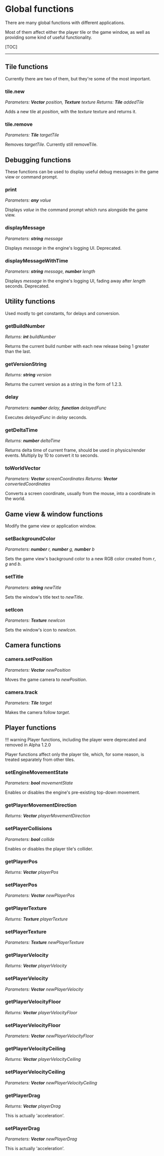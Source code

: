 # Global functions

There are many global functions with different applications.

Most of them affect either the player tile or the game window, as well as providing some kind of useful functionality.

[TOC]

- - -

## Tile functions

Currently there are two of them, but they're some of the most important.

### tile.new

*Parameters: __Vector__ position, __Texture__ texture*
*Returns: **Tile** addedTile*

Adds a new tile at *position*, with the *texture* texture and returns it.

### tile.remove

*Parameters: __Tile__ targetTile*

Removes *targetTile*.
Currently still removeTile.

## Debugging functions

These functions can be used to display useful debug messages in the game view or command prompt.

### print

*Parameters: __any__ value*

Displays *value* in the command prompt which runs alongside the game view.

### displayMessage

*Parameters: __string__ message*

Displays *message* in the engine's logging UI.
Deprecated.

### displayMessageWithTime

*Parameters: __string__ message, __number__ length*

Displays *message* in the engine's logging UI, fading away after *length* seconds.
Deprecated.

## Utility functions

Used mostly to get constants, for delays and conversion.

### getBuildNumber

*Returns: __int__ buildNumber*

Returns the current build number with each new release being 1 greater than the last.

### getVersionString

*Returns: __string__ version*

Returns the current version as a string in the form of 1.2.3.

### delay

*Parameters: __number__ delay, __function__ delayedFunc*

Executes *delayedFunc* in *delay* seconds.

### getDeltaTime

*Returns: __number__ deltaTime*

Returns delta time of current frame, should be used in physics/render events.
Multiply by 10 to convert it to seconds.

### toWorldVector

*Parameters: __Vector__ screenCoordinates*
*Returns: __Vector__ convertedCoordinates*

Converts a screen coordinate, usually from the mouse, into a coordinate in the world.

## Game view & window functions

Modify the game view or application window.

### setBackgroundColor

*Parameters: __number__ r, __number__ g, __number__ b*

Sets the game view's background color to a new RGB color created from *r*, *g* and *b*.

### setTitle

*Parameters: __string__ newTitle*

Sets the window's title text to *newTitle*.

### setIcon

*Parameters: __Texture__ newIcon*

Sets the window's icon to *newIcon*.

## Camera functions

### camera.setPosition

*Parameters: __Vector__ newPosition*

Moves the game camera to *newPosition*.

### camera.track

*Parameters: __Tile__ target*

Makes the camera follow *target*.

## Player functions
!!! warning
	Player functions, including the player were deprecated and removed in Alpha 1.2.0
	
	
Player functions affect only the player tile, which, for some reason, is treated separately from other tiles.

### setEngineMovementState

*Parameters: __bool__ movementState*

Enables or disables the engine's pre-existing top-down movement.

### getPlayerMovementDirection

*Returns: __Vector__ playerMovementDirection*

### setPlayerCollisions

*Parameters: __bool__ collide*

Enables or disables the player tile's collider.

### getPlayerPos

*Returns: __Vector__ playerPos*

### setPlayerPos

*Parameters: __Vector__ newPlayerPos*

### getPlayerTexture

*Returns: __Texture__ playerTexture*

### setPlayerTexture

*Parameters: __Texture__ newPlayerTexture*

### getPlayerVelocity

*Returns: __Vector__ playerVelocity*

### setPlayerVelocity

*Parameters: __Vector__ newPlayerVelocity*

### getPlayerVelocityFloor

*Returns: __Vector__ playerVelocityFloor*

### setPlayerVelocityFloor

*Parameters: __Vector__ newPlayerVelocityFloor*

### getPlayerVelocityCeiling

*Returns: __Vector__ playerVelocityCeiling*

### setPlayerVelocityCeiling

*Parameters: __Vector__ newPlayerVelocityCeiling*

### getPlayerDrag

*Returns: __Vector__ playerDrag*

This is actually 'acceleration'.

### setPlayerDrag

*Parameters: __Vector__ newPlayerDrag*

This is actually 'acceleration'.